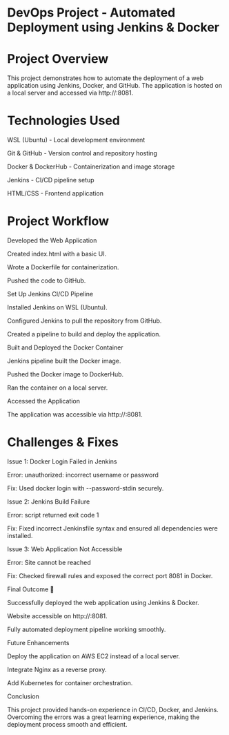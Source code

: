 # DevOps Project - Automated Deployment using Jenkins & Docker

# Project Overview

This project demonstrates how to automate the deployment of a web application using Jenkins, Docker, and GitHub. The application is hosted on a local server and accessed via http://<IP>:8081.

# Technologies Used

WSL (Ubuntu) - Local development environment

Git & GitHub - Version control and repository hosting

Docker & DockerHub - Containerization and image storage

Jenkins - CI/CD pipeline setup

HTML/CSS - Frontend application

# Project Workflow

Developed the Web Application

Created index.html with a basic UI.

Wrote a Dockerfile for containerization.

Pushed the code to GitHub.

Set Up Jenkins CI/CD Pipeline

Installed Jenkins on WSL (Ubuntu).

Configured Jenkins to pull the repository from GitHub.

Created a pipeline to build and deploy the application.

Built and Deployed the Docker Container

Jenkins pipeline built the Docker image.

Pushed the Docker image to DockerHub.

Ran the container on a local server.

Accessed the Application

The application was accessible via http://<IP>:8081.

# Challenges & Fixes

Issue 1: Docker Login Failed in Jenkins

Error: unauthorized: incorrect username or password

Fix: Used docker login with --password-stdin securely.

Issue 2: Jenkins Build Failure

Error: script returned exit code 1

Fix: Fixed incorrect Jenkinsfile syntax and ensured all dependencies were installed.

Issue 3: Web Application Not Accessible

Error: Site cannot be reached

Fix: Checked firewall rules and exposed the correct port 8081 in Docker.

Final Outcome 🚀

Successfully deployed the web application using Jenkins & Docker.

Website accessible on http://<IP>:8081.

Fully automated deployment pipeline working smoothly.

Future Enhancements

Deploy the application on AWS EC2 instead of a local server.

Integrate Nginx as a reverse proxy.

Add Kubernetes for container orchestration.

Conclusion

This project provided hands-on experience in CI/CD, Docker, and Jenkins. Overcoming the errors was a great learning experience, making the deployment process smooth and efficient.

